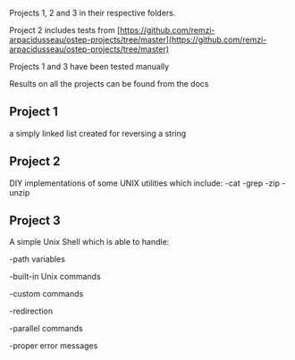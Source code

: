 Projects 1, 2 and 3 in their respective folders.

Project 2 includes tests from [https://github.com/remzi-arpacidusseau/ostep-projects/tree/master](https://github.com/remzi-arpacidusseau/ostep-projects/tree/master)

Projects 1 and 3 have been tested manually

Results on all the projects can be found from the docs




## Project 1

a simply linked list created for reversing a string

## Project 2

DIY implementations of some UNIX utilities which include:
 -cat
 -grep
 -zip
 -unzip

## Project 3

A simple Unix Shell which is able to handle:
  
  -path variables
  
  -built-in Unix commands
  
  -custom commands
  
  -redirection
 
  -parallel commands
  
  -proper error messages

